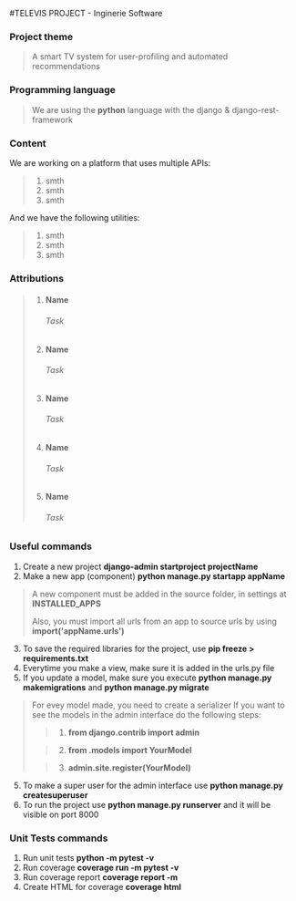#TELEVIS PROJECT - Inginerie Software

### Project theme
> A smart TV system for user-profiling and automated recommendations

### Programming language
>We are using the **python** language with the django & django-rest-framework

### Content
We are working on a platform that uses multiple APIs:
> 1. smth
> 2. smth
> 3. smth

And we have the following utilities:
> 1. smth
> 2. smth
> 3. smth

### Attributions
> 1. #### Name 
>    ###### Task
> 1. #### Name 
>    ###### Task
> 1. #### Name 
>    ###### Task
> 1. #### Name 
>    ###### Task
> 1. #### Name 
>    ###### Task

### Useful commands
1. Create a new project **django-admin startproject projectName**
2. Make a new app (component) **python manage.py startapp appName**
> A new component must be added in the source folder, in settings at **INSTALLED_APPS**
>
> Also, you must import all urls from an app to source urls by using **import('appName.urls')** 
3. To save the required libraries for the project, use **pip freeze > requirements.txt**
3. Everytime you make a view, make sure it is added in the urls.py file
4. If you update a model, make sure you execute **python manage.py makemigrations** and **python manage.py migrate**
> For evey model made, you need to create a serializer
> If you want to see the models in the admin interface do the following steps:
>> 1. **from django.contrib import admin**
>
>> 2. **from .models import YourModel**
> 
>> 3. **admin.site.register(YourModel)** 
5. To make a super user for the admin interface use **python manage.py createsuperuser**
6. To run the project use **python manage.py runserver** and it will be visible on port 8000

### Unit Tests commands
1. Run unit tests **python -m pytest -v**
2. Run coverage **coverage run -m pytest -v**
3. Run coverage report **coverage report -m**
4. Create HTML for coverage **coverage html**